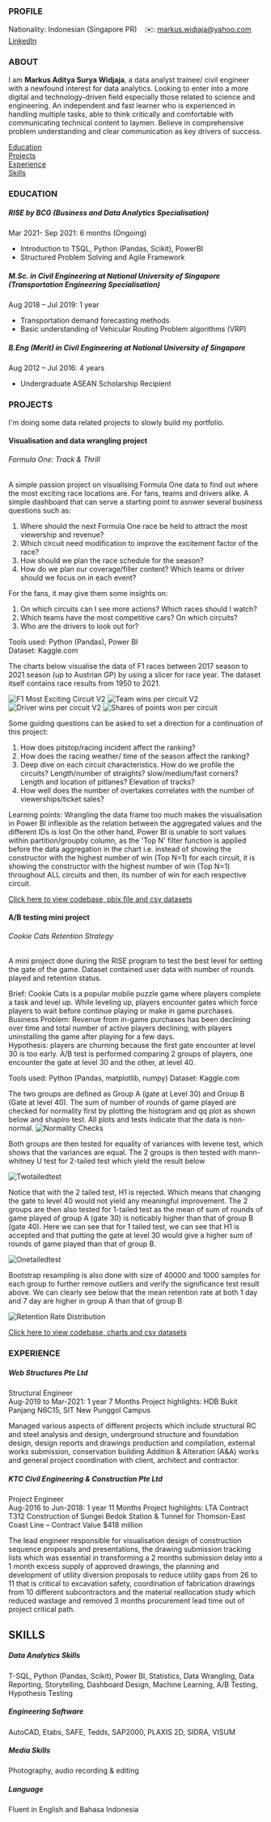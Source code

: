 <!-- CONTACT Section Starts -->
### PROFILE

<!-- Add your details -->
Nationality: Indonesian (Singapore PR)
&nbsp;&nbsp; ✉️: markus.widjaja@yahoo.com
&nbsp;&nbsp;&nbsp;&nbsp;&nbsp; [LinkedIn](https://www.linkedin.com/in/markus-aditya-surya-widjaja-499b00113/) 

<!-- CONTACT Section Ends -->

<!-- ABOUT Section Starts -->
### ABOUT
<!-- Add link to your picture -->
<!-- Add your details -->

I am __Markus Aditya Surya Widjaja__, a data analyst trainee/ civil engineer with a newfound interest for data analytics. Looking to enter into a more digital and technology-driven field especially those related to science and engineering. An independent and fast learner who is experienced in handling multiple tasks, able to think critically and comfortable with communicating technical content to laymen. Believe in comprehensive problem understanding and clear communication as key drivers of success.

<!-- Add link to the sections -->
[Education](#education) <br>
[Projects](#projects) <br>
[Experience](#experience) <br>
[Skills](#skills) <br> 

<!-- ABOUT Section Ends -->

<!-- EDUCATION Section Starts -->

### EDUCATION
<!-- Add your details -->
##### RISE by BCG (Business and Data Analytics Specialisation)                       
Mar 2021- Sep 2021: 6 months (Ongoing)
- Introduction to TSQL, Python (Pandas, Scikit), PowerBI
- Structured Problem Solving and Agile Framework

##### M.Sc. in Civil Engineering at National University of Singapore (Transportation Engineering Specialisation)			   
Aug 2018 – Jul 2019: 1 year
-	Transportation demand forecasting methods
-	Basic understanding of Vehicular Routing Problem algorithms (VRP)

##### B.Eng (Merit) in Civil Engineering at National University of Singapore	                
Aug 2012 – Jul 2016: 4 years
-	Undergraduate ASEAN Scholarship Recipient

<!-- EDUCATION Section Ends -->

<!-- PROJECTS Section Starts -->
### PROJECTS
<!-- Add your details -->
I'm doing some data related projects to slowly build my portfolio.

#### Visualisation and data wrangling project

###### Formula One: Track & Thrill
A simple passion project on visualising Formula One data to find out where the most exciting race locations are. For fans, teams and drivers alike. A simple dashboard that can serve a starting point to asnwer several business questions such as:<br>
1. Where should the next Formula One race be held to attract the most viewership and revenue?
2. Which circuit need modification to improve the excitement factor of the race?
3. How should we plan the race schedule for the season? 
4. How do we plan our coverage/filler content? Which teams or driver should we focus on in each event?<br>

For the fans, it may give them some insights on:
1. On which circuits can I see more actions? Which races should I watch?
2. Which teams have the most competitive cars? On which circuits?
3. Who are the drivers to look out for?

Tools used: Python (Pandas), Power BI<br>
Dataset: Kaggle.com<br>

The charts below visualise the data of F1 races between 2017 season to 2021 season (up to Austrian GP) by using a slicer for race year. The dataset itself contains race results from 1950 to 2021. <br>

![F1 Most Exciting Circuit V2](https://user-images.githubusercontent.com/85226680/125777723-79830ff1-8586-40fd-b14d-00d635346acd.png)
![Team wins per circuit V2](https://user-images.githubusercontent.com/85226680/125777717-0f8991d9-4063-4576-b977-6e780bde99c5.png)
![Driver wins per circuit V2](https://user-images.githubusercontent.com/85226680/125777719-485835fc-cae2-48d8-8c6a-70ee94317f99.png)
![Shares of points won per circuit](https://user-images.githubusercontent.com/85226680/125777713-4aaf1cd3-603b-400b-bb72-465d42f3d944.png)

Some guiding questions can be asked to set a direction for a continuation of this project:
1. How does pitstop/racing incident affect the ranking?
2. How does the racing weather/ time of the season affect the ranking?
3. Deep dive on each circuit characteristics. How do we profile the circuits? Length/number of straights? slow/medium/fast corners? Length and location of pitlanes? Elevation of tracks?
4. How well does the number of overtakes correlates with the number of viewerships/ticket sales?

Learning points: Wrangling the data frame too much makes the visualisation in Power BI inflexible as the relation between the aggregated values and the different IDs is lost
On the other hand, Power BI is unable to sort values within partition/groupby column, as the 'Top N' filter function is applied before the data aggregation in the chart i.e. instead of showing the constructor with the highest number of win (Top N=1) for each circuit, it is showing the constructor with the highest number of win (Top N=1) throughout ALL circuits and then, its number of win for each respective circuit.

[Click here to view codebase, pbix file and csv datasets](https://github.com/Kliklok/Markus_Aditya_Surya_Widjaja/tree/Projects/F1)

#### A/B testing mini project

###### Cookie Cats Retention Strategy
A mini project done during the RISE program to test the best level for setting the gate of the game. Dataset contained user data with number of rounds played and retention status. <br>

Brief: Cookie Cats is a popular mobile puzzle game where players complete a task and level up. While leveling up, players encounter gates which force players to wait before continue playing or make in game purchases. <br>
Business Problem: Revenue from in-game purchases has been declining over time and total number of active players declining, with players uninstalling the game after playing for a few days.<br>
Hypothesis: players are churning because the first gate encounter at level 30 is too early. A/B test is performed comparing 2 groups of players, one encounter the gate at level 30 and the other, at level 40. <br>

Tools used: Python (Pandas, matplotlib, numpy)
Dataset: Kaggle.com

The two groups are defined as Group A (gate at Level 30) and Group B (Gate at level 40). The sum of number of rounds of game played are checked for normality first by plotting the histogram and qq plot as shown below and shapiro test. All plots and tests indicate that the data is non-normal.
![Normality Checks](https://user-images.githubusercontent.com/85226680/128043661-8f027583-6a60-4b39-b751-1b7f0cba9343.png)

Both groups are then tested for equality of variances with levene test, which shows that the variances are equal. The 2 groups is then tested with mann-whitney U test for 2-tailed test which yield the result below

![Twotailedtest](https://user-images.githubusercontent.com/85226680/128043671-c4d88c57-b40f-415f-8c1a-2f97fe40bcad.png)

Notice that with the 2 tailed test, H1 is rejected. Which means that changing the gate to level 40 would not yield any meaningful improvement. The 2 groups are then also tested for 1-tailed test as the mean of sum of rounds of game played of group A (gate 30) is noticably higher than that of group B (gate 40). Here we can see that for 1 tailed test, we can see that H1 is accepted and that putting the gate at level 30 would give a higher sum of rounds of game played than that of group B.

![Onetailedtest](https://user-images.githubusercontent.com/85226680/128043665-8792653e-b971-4063-8dbd-0d56db838d39.png)

Bootstrap resampling is also done with size of 40000 and 1000 samples for each group to further remove outliers and verify the significance test result above. We can clearly see below that the mean retention rate at both 1 day and 7 day are higher in group A than that of group B

![Retention Rate Distribution](https://user-images.githubusercontent.com/85226680/128043667-8bec1fa9-06ee-4d3c-868e-903b3d95e034.png)

[Click here to view codebase, charts and csv datasets](https://github.com/Kliklok/Markus_Aditya_Surya_Widjaja/tree/main/Cookie%20Cats)

<!-- PROJECTS Section Ends -->

<!-- EXPERIENCE Section Starts -->
### EXPERIENCE
<!-- Add your details -->
##### Web Structures Pte Ltd
Structural Engineer<br>
Aug-2019 to Mar-2021: 1 year 7 Months
Project highlights: HDB Bukit Panjang N6C15, SIT New Punggol Campus

Managed various aspects of different projects which include structural RC and steel analysis and design, underground structure and foundation design, design reports and drawings production and compilation, external works submission, conservation building Addition & Alteration (A&A) works and general project coordination with client, architect and contractor. 

##### KTC Civil Engineering & Construction Pte Ltd
Project Engineer<br>
Aug-2016 to Jun-2018: 1 year 11 Months
Project highlights: LTA Contract T312 Construction of Sungei Bedok Station & Tunnel for Thomson-East Coast Line – Contract Value $418 million

The lead engineer responsible for visualisation design of construction sequence proposals and presentations, the drawing submission tracking lists which was essential in transforming a 2 months submission delay into a 1 month excess supply of approved drawings, the planning and development of utility diversion proposals to reduce utility gaps from 26 to 11 that is critical to excavation safety, coordination of fabrication drawings from 10 different subcontractors and the material reallocation study which reduced wastage and removed 3 months procurement lead time out of project critical path.
<!-- EXPERIENCE Section Ends -->

<!-- FEATURED Section Starts -->
## SKILLS
<!-- Add your details -->
##### Data Analytics Skills 
T-SQL, Python (Pandas, Scikit), Power BI, Statistics, Data Wrangling, Data Reporting, Storytelling, Dashboard Design, Machine Learning, A/B Testing, Hypothesis Testing
##### Engineering Software 
AutoCAD, Etabs, SAFE, Tedds, SAP2000, PLAXIS 2D, SIDRA, VISUM
##### Media Skills
Photography, audio recording & editing
##### Language
Fluent in English and Bahasa Indonesia 

<!-- FEATURED Section Ends -->
